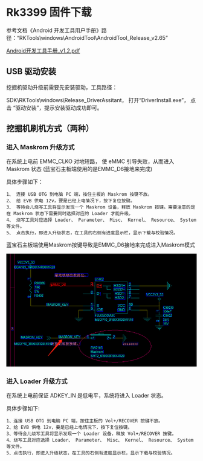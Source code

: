 # Rk3399 固件下载

参考文档《Android 开发工具用户手册》路径：“RKTools\windows\AndroidTool\AndroidTool_Release_v2.65”

[Android开发工具手册_v1.2.pdf](./res/Android开发工具手册_v1.2.pdf)

## USB 驱动安装

挖掘机驱动升级前需要先安装驱动，工具路径：

SDK\RKTools\windows\Release_DriverAssitant， 打开“DriverInstall.exe”， 点击
“驱动安装”，提示安装驱动成功即可。

## 挖掘机刷机方式（两种）

### 进入 Maskrom 升级方式

在系统上电前 EMMC_CLKO 对地短路， 使 eMMC 引导失败，从而进入 Maskrom 状态 (蓝宝石主板端使用的是EMMC_D6接地来完成)

具体步骤如下：

```code
1、 连接 USB OTG 到电脑 PC 端，按住主板的 Maskrom 按键不放。
2、 给 EVB 供电 12v，要是已经上电情况下，按下复位按键。
3、 等待会儿烧写工具将显示发现一个 Maskrom 设备，释放 Maskrom 按键。需要注意的是
在 Maskrom 状态下需要同时选择对应的 Loader 才能升级。
4、 烧写工具对应选择 Loader、 Parameter、 Misc、 Kernel、 Resource、 System 等文件。
5、 点击执行，即进入升级状态，在工具的右侧有进度显示栏，显示下载与校验情况。
```

蓝宝石主板端使用Maskrom按键导致是EMMC_D6接地来完成进入Maskrom模式

![Maskrom按键电路](./img/02_download.png)

### 进入 Loader 升级方式

在系统上电前保证 ADKEY_IN 是低电平，系统将进入 Loader 状态。

具体步骤如下:

```code
1、连接 USB OTG 到电脑 PC 端，按住主板的 Vol+/RECOVER 按键不放。
2、给 EVB 供电 12v，要是已经上电情况下，按下复位按键。
3、等待会儿烧写工具将显示发现一个 Loader 设备，释放 Vol+/RECOVER 按键。
4、烧写工具对应选择 Loader、 Parameter、 Misc、 Kernel、 Resource、 System 等文件。
5、点击执行，即进入升级状态，在工具的右侧有进度显示栏，显示下载与校验情况。
```
